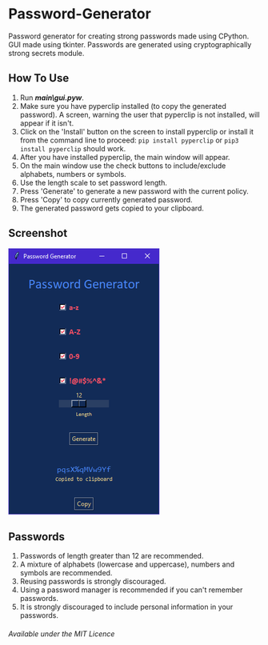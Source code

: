 # Password-Generator
Password generator for creating strong passwords made using CPython. GUI made using tkinter. Passwords are generated using cryptographically strong secrets module. 

## How To Use
1. Run ***main\gui.pyw***. 
2. Make sure you have pyperclip installed (to copy the generated password). A screen, warning the user that pyperclip is not installed, will appear if it isn't. 
3. Click on the 'Install' button on the screen to install pyperclip or install it from the command line to proceed: ```pip install pyperclip``` or ```pip3 install pyperclip``` should work.
4. After you have installed pyperclip, the main window will appear.
5. On the main window use the check buttons to include/exclude alphabets, numbers or symbols.
6. Use the length scale to set password length.
7. Press 'Generate' to generate a new password with the current policy.
8. Press 'Copy' to copy currently generated password.
9. The generated password gets copied to your clipboard.

## Screenshot
![Screenshot of main window os Password Generator](screenshot.png)

## Passwords
1. Passwords of length greater than 12 are recommended.
2. A mixture of alphabets (lowercase and uppercase), numbers and symbols are recommended.
3. Reusing passwords is strongly discouraged.
4. Using a password manager is recommended if you can't remember passwords.
5. It is strongly discouraged to include personal information in your passwords.

###### Available under the MIT Licence
